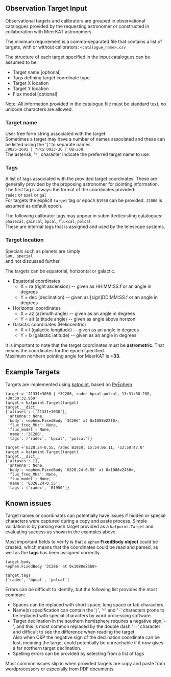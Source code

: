 ## Observation Target Input

Observational targets and calibrators are grouped in observational catalogues provided by the requesting astronomer or constructed in collaboration with MeerKAT astronomers.

The minimum requirement is a comma-separated file that contains a list of targets, with or without calibrators:
`<catalogue_name>.csv`

The structure of each target specified in the input catalogues can be assumed to be:
* Target name [optional]
* Tags defining target coordinate type
* Target X location
* Target Y location
* Flux model [optional]

Note: All information provided in the catalogue file must be standard text, no unicode characters are allowed.

### Target name
User free form string associated with the target.   
Sometimes a target may have a number of names associated and these can be listed using the '`|`' to separate names.   
`J0025-2602 | *PKS 0023-26 | OB-238`   
The asterisk, '`*`', character indicate the preferred target name to use.

### Tags
A list of tags associated with the provided target coordinates.
These are generally provided by the proposing astronomer for pointing information.   
The first tag is always the format of the coordinates provided:    
`radec` or `azel` or `gal`   
For targets the explicit `target` tag or epoch `B1950` can be provided. `J2000` is assumed as default epoch.

The following calibrator tags may appear in submitted/existing catalogues: `phasecal`, `gaincal`, `bpcal`, `fluxcal`, `polcal`   
These are internal tags that is assigned and used by the telescope systems.

### Target location

Specials such as planets are simply   
`Sun, special`   
and not discussed further.

The targets can be equatorial, horizontal or galactic.
* Equatorial coordinates
  * X = ra (right ascension) -- given as HH:MM:SS.f or an angle in degrees
  * Y = dec (declination) -- given as [sign]DD:MM:SS.f or an angle in degrees
* Horizontal coordinates
  * X = az (azimuth angle) -- given as an angle in degrees
  * Y = alt (altitude angle) -- given as angle above horizon
* Galactic coordinates (Heliocentric)
  * X = l (galactic longitude) -- given as an angle in degrees
  * Y = b (galactic latitude) -- given as an angle in degrees

It is important to note that the target coordinates must be **astrometric**. That means the coordinates for the epoch specified.   
Maximum northern pointing angle for MeerKAT is **+33**.

## Example Targets
Targets are implemented using [katpoint](https://pypi.org/project/katpoint/), based on [PyEphem](http://rhodesmill.org/pyephem/)

```
target = 'J1331+3030 | *3C286, radec bpcal polcal, 13:31:08.288, +30:30:32.959'
target = katpoint.Target(target)
target.__dict__
{'aliases': ['J1331+3030'],
 'antenna': None,
 'body': <ephem.FixedBody '3C286' at 0x1088e22f0>,
 'flux_freq_MHz': None,
 'flux_model': None,
 'name': '3C286',
 'tags': ['radec', 'bpcal', 'polcal']}
```

```
target ='G328.24-0.55, radec B1950, 15:54:06.11, -53:50:47.0'
target = katpoint.Target(target)
target.__dict__
{'aliases': [],
 'antenna': None,
 'body': <ephem.FixedBody 'G328.24-0.55' at 0x1088e2450>,
 'flux_freq_MHz': None,
 'flux_model': None,
 'name': 'G328.24-0.55',
 'tags': ['radec', 'B1950']}
```

## Known issues
Target names or coordinates can potentially have issues if hidden or special characters were captured during a copy and paste process. Simple validation is by parsing each target provided as a `katpoint.Target` and evaluating success as shown in the examples above.

Most important fields to verify is that a `ephem` **FixedBody object** could be created, which means that the coordinates could be read and parsed, as well as the **tags** has been assigned correctly.
```
target.body
<ephem.FixedBody '3C286' at 0x1088e25b0>

target.tags
['radec', 'bpcal', 'polcal']
```

Errors can be difficult to identify, but the following list provides the most common:
* Spaces can be replaced with short space, long space or tab characters
* Name(s) specification can contain the '`|`', '`*`' and '`-`' characters prone to be replaced with special characters by word processing software.
* Target declination in the southern hemisphere requires a negative sign,'`-`', and this is most common replaced by the double dash '`--`' character and difficult to see the difference when reading the target.   
Also when C&P the negative sign of the declination coordinate can be lost, meaning the target could potentially be unreachable if it now gives a far northern target declination.
* Spelling errors can be provided by selecting from a list of tags

Most common issues slip in when provided targets are copy and paste from wordprocessors or especially from PDF documents.
